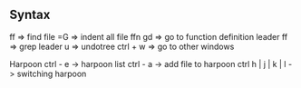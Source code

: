 ## Syntax
ff => find file
=G => indent all file ffn
gd => go to function definition
leader ff => grep
leader u => undotree
ctrl + w => go to other windows

Harpoon
ctrl - e -> harpoon list
ctrl  - a  -> add file to harpoon
ctrl h | j | k | l -> switching harpoon

